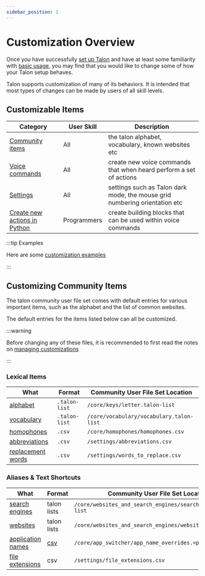 ```yaml
---
sidebar_position: 1
---
```


# Customization Overview

Once you have successfully [set up Talon](/docs/Resource%20Hub/Talon%20Installation/installation_guide.md)
and have at least some familiarity with [basic usage](/docs/Basic%20Usage/basic_usage.md), you may find that you would like to change some of how your Talon setup behaves.

Talon supports customization of many of its behaviors. It is intended that most types of changes can be made
by users of all skill levels.

## Customizable Items

| Category                                           | User Skill  | Description                                                                          |
| -------------------------------------------------- | ----------- | ------------------------------------------------------------------------------------ |
| [Community items](#customizing-community-items)    | All         | the talon alphabet, vocabulary, known websites etc                                   |
| [Voice commands](./TalonScript/voice-commands.md)  | All         | create new voice commands that when heard perform a set of actions                   |
| [Settings](./settings.md)                          | All         | settings such as Talon dark mode, the mouse grid numbering orientation etc |
| [Create new actions in Python](./Python%20Programming/index.md)  | Programmers | create building blocks that can be used within voice commands                  |

:::tip Examples

Here are some [customization examples](./Examples/index.md)

:::

## Customizing Community Items

The talon community user file set comes with default entries for various important items, such as the alphabet
and the list of common websites.

The default entries for the items listed below can all be customized.

:::warning

Before changing any of these files, it is recommended to first read the notes on [managing customizations](./managing-customizations.md)

:::

### Lexical Items

| What                                                                                     | Format        | Community User File Set Location         |
| ---------------------------------------------------------------------------------------- | ------------- | ---------------------------------------- |
| [alphabet](/docs/Basic%20Usage/Command%20Mode/single-characters.md#talon-alphabet)       | `.talon-list` | `/core/keys/letter.talon-list`           |
| [vocabulary](/docs/Basic%20Usage/dictation_mode.md#vocabulary-customization)             | `.talon-list` | `/core/vocabulary/vocabulary.talon-list` |
| [homophones](/docs/Basic%20Usage/Command%20Mode/text-and-navigation.md#homophones)       | `.csv`        | `/core/homophones/homophones.csv`        |
| [abbreviations](/docs/Basic%20Usage/Command%20Mode/text-and-navigation.md#abbreviations) | `.csv`        | `/settings/abbreviations.csv`            |
| [replacement words](/docs/Basic%20Usage/dictation_mode.md#replacement-words)             | `.csv`        | `/settings/words_to_replace.csv`         |




### Aliases & Text Shortcuts

| What                                                                                                  | Format                                               | Community User File Set Location                             |
| ----------------------------------------------------------------------------------------------------- | ---------------------------------------------------- | ------------------------------------------------------------ |
| [search engines](/docs/Resource%20Hub/Supported%20Applications/App%20Tags/browsers.md#search-engines) | talon lists                                          | `/core/websites_and_search_engines/search_engine.talon-list` |
| [websites](/docs/Resource%20Hub/Supported%20Applications/App%20Tags/browsers.md#website-list)         | talon lists                                          | `/core/websites_and_search_engines/website.talon-list`       |
| [application names](/docs/Basic%20Usage/Command%20Mode/pc-control.md#application-names)               | [csv](/docs/Resource%20Hub/terminology.md#csv-files) | `/core/app_switcher/app_name_overrides.<platform>.csv`       |
| [file extensions](/docs/Basic%20Usage/Command%20Mode/text-shortcuts.md#file-extensions)               | csv                                                  | `/settings/file_extensions.csv`                              |

